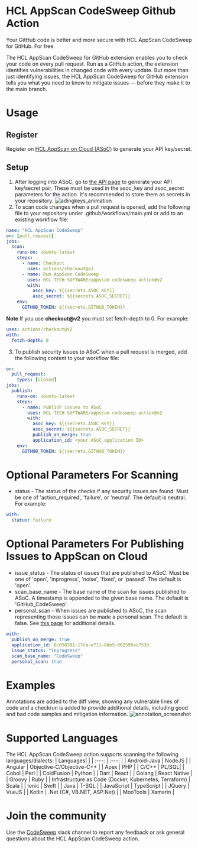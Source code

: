 # HCL AppScan CodeSweep Github Action
Your GitHub code is better and more secure with HCL AppScan CodeSweep for GitHub. For free.

The HCL AppScan CodeSweep for GitHub extension enables you to check your code on every pull request. Run as a GitHub action, the extension identifies vulnerabilities in changed code with every update. But more than just identifying issues, the HCL AppScan CodeSweep for GitHub extension tells you what you need to know to mitigate issues — before they make it to the main branch.

# Usage
## Register
Register on [HCL AppScan on Cloud (ASoC)](https://www.hcltechsw.com/appscan/codesweep-for-github) to generate your API key/secret.

## Setup
1. After logging into ASoC, go to [the API page](https://cloud.appscan.com/main/settings) to generate your API key/secret pair. These must be used in the asoc_key and asoc_secret parameters for the action. It's recommended to store them as secrets in your repository.
   ![adingkeys_animation](img/keyAndSecret.gif)
2. To scan code changes when a pull request is opened, add the following file to your repository under .github/workflows/main.yml or add to an existing workflow file:
```yaml
name: "HCL AppScan CodeSweep"
on: [pull_request]
jobs:
  scan:
    runs-on: ubuntu-latest
    steps:
      - name: Checkout
        uses: actions/checkout@v1
      - name: Run AppScan CodeSweep
        uses: HCL-TECH-SOFTWARE/appscan-codesweep-action@v2
        with:
          asoc_key: ${{secrets.ASOC_KEY}}
          asoc_secret: ${{secrets.ASOC_SECRET}}
    env: 
      GITHUB_TOKEN: ${{secrets.GITHUB_TOKEN}}
```
**Note** If you use **checkout@v2** you must set fetch-depth to 0. For example:
```yaml
uses: actions/checkout@v2
with:
  fetch-depth: 0
```
3. To publish security issues to ASoC when a pull request is merged, add the following content to your workflow file:
```yaml
on:
  pull_request:
    types: [closed]
jobs:
  publish:
    runs-on: ubuntu-latest
    steps:
      - name: Publish issues to ASoC
        uses: HCL-TECH-SOFTWARE/appscan-codesweep-action@v2
        with:
          asoc_key: ${{secrets.ASOC_KEY}}
          asoc_secret: ${{secrets.ASOC_SECRET}}
          publish_on_merge: true
          application_id: <your ASoC application ID>
    env: 
      GITHUB_TOKEN: ${{secrets.GITHUB_TOKEN}}
```
# Optional Parameters For Scanning
- status - The status of the checks if any security issues are found. Must be one of 'action_required', 'failure', or 'neutral'. The default is neutral. For example:
```yaml
with:
  status: failure
```
# Optional Parameters For Publishing Issues to AppScan on Cloud
- issue_status - The status of issues that are published to ASoC. Must be one of 'open', 'inprogress', 'noise', 'fixed', or 'passed'. The default is 'open'.
- scan_base_name - The base name of the scan for issues published to ASoC. A timestamp is appended to the given base name. The default is 'GitHub_CodeSweep'.
- personal_scan - When issues are published to ASoC, the scan representing those issues can be made a personal scan. The default is false. See [this page](https://help.hcltechsw.com/appscan/ASoC/appseccloud_scans_personal.html) for additional details.
```yaml
with:
  publish_on_merge: true
  application_id: 6c058381-17ca-e711-8de5-002590ac753d
  issue_status: "inprogress"
  scan_base_name: "CodeSweep"
  personal_scan: true
```

# Examples
Annotations are added to the diff view, showing any vulnerable lines of code and a checkrun is added to provide additional details, including good and bad code samples and mitigation information.
![annotation_screenshot](img/annotation.gif)

# Supported Languages 
The HCL AppScan CodeSweep action supports scanning the following languages/dialects:
| Languages|       |
|    :---:    |    :---:    |
| Android-Java |  NodeJS  |
| Angular  |  Objective-C/Objective-C++ |
| Apex  |  PHP |
| C/C++  |  PL/SQL|
| Cobol  |  Perl |
| ColdFusion  |  Python |
| Dart  |  React |
| Golang  |  React Native |
| Groovy  |  Ruby |
| Infrastructure as Code (Docker, Kubernetes, Terraform)  |  Scala |
| Ionic  |  Swift |
| Java  |  T-SQL |
| JavaScript  |  TypeScript |
| JQuery  |  VueJS |
| Kotlin  |   .Net (C#, VB.NET, ASP.Net) |
| MooTools  |  Xamarin |

# Join the community 
Use the [CodeSweep](https://join.slack.com/t/codesweep/shared_invite/zt-dc1o7zkn-pdMjJCFDTuRJP7mOUqEnKw) slack channel to report any feedback or ask general questions about the HCL AppScan CodeSweep action. 

